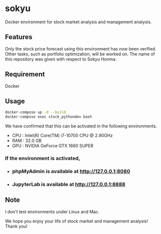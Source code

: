 # sokyu
Docker environment for stock market analysis and management analysis.

## Features
Only the stock price forecast using this environment has now been verified. Other tasks, such as portfolio optimization, will be worked on.
The name of this repository was given with respect to Sokyu Honma.

## Requirement
Docker

## Usage
```bash
docker-compose up -d --build
docker-compose exec stock_pythondev bash
```
We have confirmed that this can be activated in the following environments.  
* CPU : Intel(R) Core(TM) i7-10700 CPU @ 2.90GHz  
* RAM : 32.0 GB  
* GPU : NVIDIA GeForce GTX 1660 SUPER  

### If the environment is activated,
* ### phpMyAdmin is available at http://127.0.0.1:8080
* ### JupyterLab is available at http://127.0.0.1:8888

## Note
I don't test environments under Linux and Mac.  

We hope you enjoy your life of stock market and management analysis!  
Thank you!
